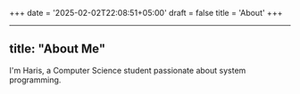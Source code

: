 +++
date = '2025-02-02T22:08:51+05:00'
draft = false
title = 'About'
+++



---
title: "About Me"
---

I'm Haris, a Computer Science student passionate about system programming.
